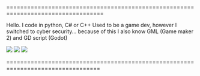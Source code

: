 ==================================================================================

  Hello. I code in python, C# or C++
  Used to be a game dev, however I switched to cyber security...
  because of this I also know GML (Game maker 2) and GD script (Godot)

<div id="badges">
  <img src="[![C#](https://custom-icon-badges.demolab.com/badge/C%23-%23239120.svg?logo=cshrp&logoColor=white)](#)"/>
  <img src="[![C++](https://img.shields.io/badge/C++-%2300599C.svg?logo=c%2B%2B&logoColor=white)](#)"/>
  <img src="[![Python](https://img.shields.io/badge/Python-3776AB?logo=python&logoColor=fff)](#)"/>
</div>

=================================================================================
